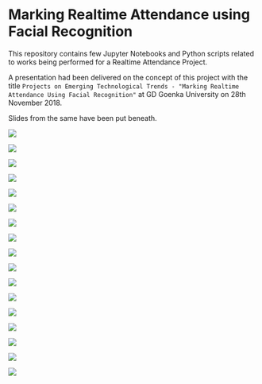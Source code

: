 # Marking Realtime Attendance using Facial Recognition

This repository contains few Jupyter Notebooks and Python scripts related to works being performed for a Realtime Attendance Project.

A presentation had been delivered on the concept of this project with the title ```Projects on Emerging Technological Trends - "Marking Realtime Attendance Using Facial Recognition"``` at GD Goenka University on 28th November 2018. 

Slides from the same have been put beneath.

![](./docs/presentation/Presentation.001.png)

![](./docs/presentation/Presentation.002.png)

![](./docs/presentation/Presentation.003.png)

![](./docs/presentation/Presentation.004.png)

![](./docs/presentation/Presentation.005.png)

![](./docs/presentation/Presentation.006.png)

![](./docs/presentation/Presentation.007.png)

![](./docs/presentation/Presentation.008.png)

![](./docs/presentation/Presentation.009.png)

![](./docs/presentation/Presentation.010.png)

![](./docs/presentation/Presentation.011.png)

![](./docs/presentation/Presentation.012.png)

![](./docs/presentation/Presentation.013.png)

![](./docs/presentation/Presentation.014.png)

![](./docs/presentation/Presentation.015.png)

![](./docs/presentation/Presentation.016.png)

![](./docs/presentation/Presentation.017.png)
